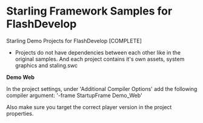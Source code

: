 Starling Framework Samples for FlashDevelop
===================

Starling Demo Projects for FlashDevelop [COMPLETE]

* Projects do not have dependencies between each other like in the original samples. And each project contains it's own assets, system graphics and staling.swc

<strong>Demo Web</strong> 

In the project settings, under 'Additional Compiler Options' add the following compiler argument:
'-frame StartupFrame Demo_Web'

Also make sure you target the correct player version in the project properties.
